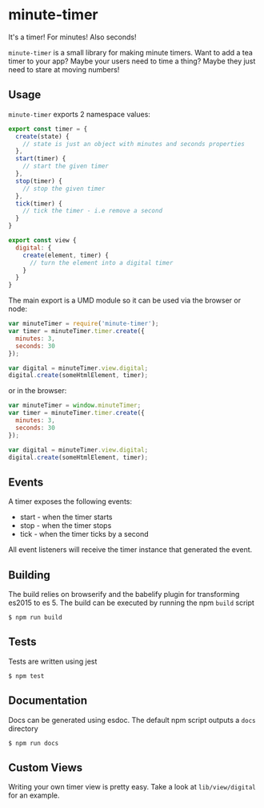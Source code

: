 # minute-timer

It's a timer! For minutes! Also seconds!

`minute-timer` is a small library for making minute timers. Want to add a tea timer
to your app? Maybe your users need to time a thing? Maybe they just need to stare
at moving numbers!

## Usage

`minute-timer` exports 2 namespace values:

```js
export const timer = {
  create(state) {
    // state is just an object with minutes and seconds properties
  },
  start(timer) {
    // start the given timer
  },
  stop(timer) {
    // stop the given timer
  },
  tick(timer) {
    // tick the timer - i.e remove a second
  }
}

export const view {
  digital: {
    create(element, timer) {
      // turn the element into a digital timer
    }
  }
}
```

The main export is a UMD module so it can be used via the browser or node:

```js
var minuteTimer = require('minute-timer');
var timer = minuteTimer.timer.create({
  minutes: 3,
  seconds: 30
});

var digital = minuteTimer.view.digital;
digital.create(someHtmlElement, timer);
```

or in the browser:

```js
var minuteTimer = window.minuteTimer;
var timer = minuteTimer.timer.create({
  minutes: 3,
  seconds: 30
});

var digital = minuteTimer.view.digital;
digital.create(someHtmlElement, timer);
```

## Events

A timer exposes the following events:

* start - when the timer starts
* stop - when the timer stops
* tick - when the timer ticks by a second


All event listeners will receive the timer instance that generated the event.

## Building

The build relies on browserify and the babelify plugin for transforming es2015
to es 5. The build can be executed by running the npm `build` script

```
$ npm run build
```

## Tests

Tests are written using jest

```
$ npm test
```

## Documentation

Docs can be generated using esdoc. The default npm script outputs a `docs` directory

```
$ npm run docs
```

## Custom Views

Writing your own timer view is pretty easy. Take a look at `lib/view/digital` for an example.
